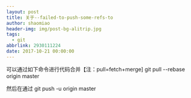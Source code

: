 ```yaml
---
layout: post
title: 关于--failed-to-push-some-refs-to
author: shaomiao
header-img: img/post-bg-alitrip.jpg
tags:
  - git
abbrlink: 2930111224
date: 2017-10-21 00:00:00
---
```

可以通过如下命令进行代码合并【注：pull=fetch+merge]
git pull --rebase origin master

然后在通过
git push -u origin master
